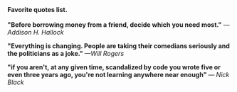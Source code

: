 <head>
   <link rel="shortcut icon" type="image/x-icon" href="https://drive.google.com/file/d/1mmvrqYYLG-L2clyewv2OmtrLWKgYwCU0/view?usp=sharing">
  </head>
<b>Favorite quotes list.</b>
<br>
<br>
<b>"Before borrowing money from a friend, decide which you need most."</b> <em> —Addison H. Hallock </em>

<b>"Everything is changing. People are taking their comedians seriously and the politicians as a joke." </b> <em> —Will Rogers </em>

<b>"if you aren't, at any given time, scandalized by code you wrote five or even three years ago, you're not learning anywhere near enough" </b> <em> ― Nick Black </em>
